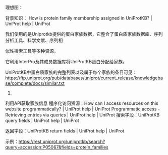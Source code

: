 

理想图：

背景知识：
How is protein family membership assigned in UniProtKB? | UniProt help | UniProt

我们使用的是Uniprotkb提供的蛋白家族数据，它整合了蛋白质家族数据库、序列分析工具、科学文献、序列相

似性搜索工具等多种资源。

它利用InterPro及其成员数据库将UniProtKB蛋白分配给家族。

UniProtKB中蛋白质家族的完整列表以及属于每个家族的条目可见：
https://ftp.uniprot.org/pub/databases/uniprot/current_release/knowledgebase/complete/docs/similar.txt

1.

利用API获取家族信息
程序化访问资源：How can I access resources on this website programmatically? | UniProt help |
UniProt
Programmatic access - Retrieving entries via queries | UniProt help | UniProt
搜索字段：UniProtKB query fields | UniProt help | UniProt

返回字段：UniProtKB return fields | UniProt help | UniProt

示例：https://rest.uniprot.org/uniprotkb/search?query=accession:P05067&fields=protein_families

